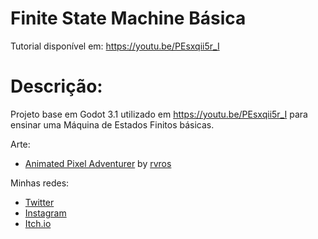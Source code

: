 # Finite State Machine Básica
Tutorial disponível em: https://youtu.be/PEsxqii5r_I

# Descrição:

Projeto base em Godot 3.1 utilizado em https://youtu.be/PEsxqii5r_I para ensinar uma Máquina de Estados Finitos básicas.

Arte:
* [Animated Pixel Adventurer](https://rvros.itch.io/animated-pixel-hero) by [rvros](https://itch.io/profile/rvros)

Minhas redes:
* [Twitter](https://twitter.com/itsadeadh2)
* [Instagram](https://www.instagram.com/itsadeadh2/)
* [Itch.io](http://itsadeadh2.itch.io/)
